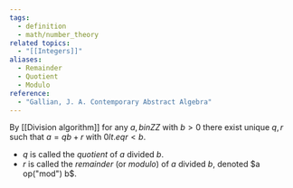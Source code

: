 ```yaml
---
tags:
  - definition
  - math/number_theory
related topics:
  - "[[Integers]]"
aliases:
  - Remainder
  - Quotient
  - Modulo
reference:
  - "Gallian, J. A. Contemporary Abstract Algebra"
---
```

By [[Division algorithm]] for any $a,b in ZZ$ with $b>0$ there exist unique $q,r$ such that $a=qb+r$ with $0 lt.eq r < b$.
- $q$ is called the _quotient_ of $a$ divided $b$.
- $r$ is called the _remainder_ (or _modulo_) of $a$ divided $b$, denoted $a op("mod") b$.
